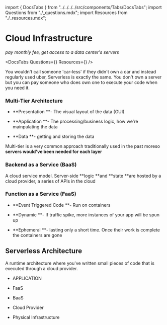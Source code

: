 import { DocsTabs } from "../../../../src/components/Tabs/DocsTabs";
import Questions from "./\_questions.mdx";
import Resources from "./\_resources.mdx";

# Cloud Infrastructure

_pay monthly fee, get access to a data center's servers_

<div class="beginner">

</div>

<div class="intermediate">

</div>

<div class="expert">

</div>

<DocsTabs Questions={<Questions />} Resources={<Resources />} />

You wouldn't call someone 'car-less' if they didn't own a car and instead regularly used uber, Serverless is exactly the same. You don't own a server but you can pay someone who does own one to execute your code when you need it.

### Multi-Tier Architecture

- **Presentation **- The visual layout of the data (GUI)

- **Application **- The processing/business logic, how we're mainpulating the data

- **Data **- getting and storing the data

Multi-tier is a very common approach traditionally used in the past moreso **servers would've been needed for each layer**

### **Backend as a Service (BaaS)**

A cloud service model. Server-side **logic **and **state **are hosted by a cloud provider, a series of APIs in the cloud

### **Function as a Service (FaaS)**

- **Event Triggered Code **- Run on containers

- **Dynamic **- If traffic spike, more instances of your app will be spun up

- **Ephemeral **- lasting only a short time. Once their work is complete the containers are gone

## Serverless Architecture

A runtime architecture where you've written small pieces of code that is executed through a cloud provider.

- APPLICATION

- FaaS

- BaaS

- Cloud Provider

- Physical Infrastructure
